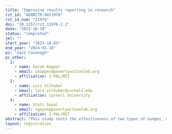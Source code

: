 ```yaml
---
title: "Improving results reporting in research"
rct_id: "AEARCTR-0011976"
rct_id_num: "11976"
doi: "10.1257/rct.11976-1.2"
date: "2023-10-10"
status: "completed"
jel: ""
start_year: "2023-10-03"
end_year: "2024-01-18"
pi: "Jack Cavanagh"
pi_other:
  1:
    - name: Sarah Kopper
    - email: skopper@povertyactionlab.org
    - affiliation: J-PAL/MIT
  2:
    - name: Lars Vilhuber
    - email: lars.vilhuber@cornell.edu
    - affiliation: Cornell University
  3:
    - name: Stuti Goyal
    - email: sgoyal@povertyactionlab.org
    - affiliation: J-PAL/MIT
abstract: "This study tests the effectiveness of two types of nudges, one involving increased salience of missing information and the other involving incentives, at improving the reporting of research results. More information can be found in the attached PAP and (currently embargoed) intervention and experimental details fields."
layout: registration
---
```


